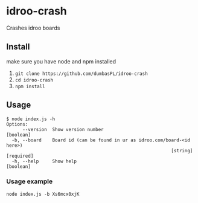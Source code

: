 # idroo-crash
Crashes idroo boards

## Install
make sure you have node and npm installed
1. `git clone https://github.com/dumbasPL/idroo-crash`
2. `cd idroo-crash`
3. `npm install`

## Usage
```
$ node index.js -h
Options:
      --version  Show version number                                   [boolean]
  -b, --board    Board id (can be found in ur as idroo.com/board-<id here>)
                                                             [string] [required]
  -h, --help     Show help                                             [boolean]
```
### Usage example
`node index.js -b Xs6mcx0xjK`
